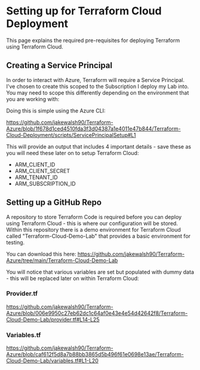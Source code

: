 # Setting up for Terraform Cloud Deployment
This page explains the required pre-requisites for deploying Terraform using Terraform Cloud.

## Creating a Service Principal

In order to interact with Azure, Terraform will require a Service Principal. I've chosen to create this scoped to the Subscription I deploy my Lab into. You may need to scope this differently depending on the environment that you are working with:

Doing this is simple using the Azure CLI:

https://github.com/jakewalsh90/Terraform-Azure/blob/1f678d1ced4510fda3f3d04387a1e4011e47b844/Terraform-Cloud-Deployment/scripts/ServicePrincipalSetup#L1

This will provide an output that includes 4 important details - save these as you will need these later on to setup Terraform Cloud:

 - ARM_CLIENT_ID
 - ARM_CLIENT_SECRET
 - ARM_TENANT_ID
 - ARM_SUBSCRIPTION_ID

## Setting up a GitHub Repo

 A repository to store Terraform Code is required before you can deploy using Terraform Cloud - this is where our configuration will be stored. Within this repository there is a demo environment for Terraform Cloud called "Terraform-Cloud-Demo-Lab" that provides a basic environment for testing. 

You can download this here: https://github.com/jakewalsh90/Terraform-Azure/tree/main/Terraform-Cloud-Demo-Lab

You will notice that various variables are set but populated with dummy data - this will be replaced later on within Terraform Cloud:

### Provider.tf

https://github.com/jakewalsh90/Terraform-Azure/blob/006e9950c27eb62dc1c64af0e43e4e54d42642f8/Terraform-Cloud-Demo-Lab/provider.tf#L14-L25

### Variables.tf

https://github.com/jakewalsh90/Terraform-Azure/blob/caf612f5d8a7b88bb3865d5b496f61e0698e13ae/Terraform-Cloud-Demo-Lab/variables.tf#L1-L20
